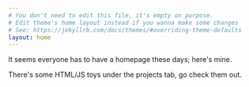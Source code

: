 ```yaml
---
# You don't need to edit this file, it's empty on purpose.
# Edit theme's home layout instead if you wanna make some changes
# See: https://jekyllrb.com/docs/themes/#overriding-theme-defaults
layout: home
---
```


It seems everyone has to have a homepage these days; here's mine.

There's some HTML/JS toys under the projects tab, go check them out.
